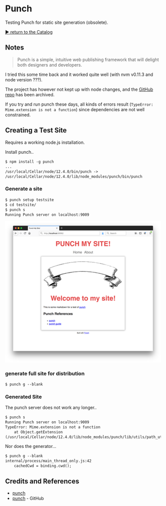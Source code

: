 # Punch

Testing Punch for static site generation (obsolete).

[:arrow_forward: return to the Catalog](https://codingkata.tardate.com)

## Notes

> Punch is a simple, intuitive web publishing framework that will delight both designers and developers.

I tried this some time back and it worked quite well (with nvm v0.11.3 and node version ???).

The project has however not kept up with node changes, and the [GitHub repo](https://github.com/laktek/punch) has been archived.

If you try and run punch these days, all kinds of errors result (`TypeError: Mime.extension is not a function`)
since dependencies are not well constrained.

## Creating a Test Site

Requires a working node.js installation.

Install punch..

```
$ npm install -g punch
...
/usr/local/Cellar/node/12.4.0/bin/punch -> /usr/local/Cellar/node/12.4.0/lib/node_modules/punch/bin/punch
```

### Generate a site

```
$ punch setup testsite
$ cd testsite/
$ punch s
Running Punch server on localhost:9009

```

![testsite_home](./assets/testsite_home.png?raw=true)


### generate full site for distribution

```
$ punch g --blank
```

### Generated Site

The punch server does not work any longer..
```
$ punch s
Running Punch server on localhost:9009
TypeError: Mime.extension is not a function
    at Object.getExtension (/usr/local/Cellar/node/12.4.0/lib/node_modules/punch/lib/utils/path_utils.js:18:43)

```

Nor does the generator...

```
$ punch g --blank
internal/process/main_thread_only.js:42
    cachedCwd = binding.cwd();
```

## Credits and References

* [punch](http://laktek.github.io/punch/)
* [punch](https://github.com/laktek/punch) - GitHub
